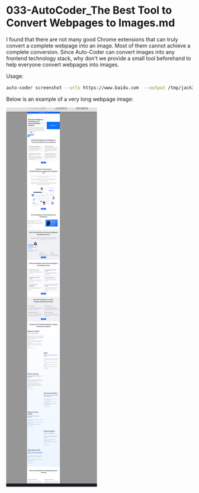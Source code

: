 # 033-AutoCoder_The Best Tool to Convert Webpages to Images.md

I found that there are not many good Chrome extensions that can truly convert a complete webpage into an image. Most of them cannot achieve a complete conversion. Since Auto-Coder can convert images into any frontend technology stack, why don't we provide a small tool beforehand to help everyone convert webpages into images.

Usage:

```bash
auto-coder screenshot --urls https://www.baidu.com  --output /tmp/jack3/
```

Below is an example of a very long webpage image:

![](../images/033-01.png)